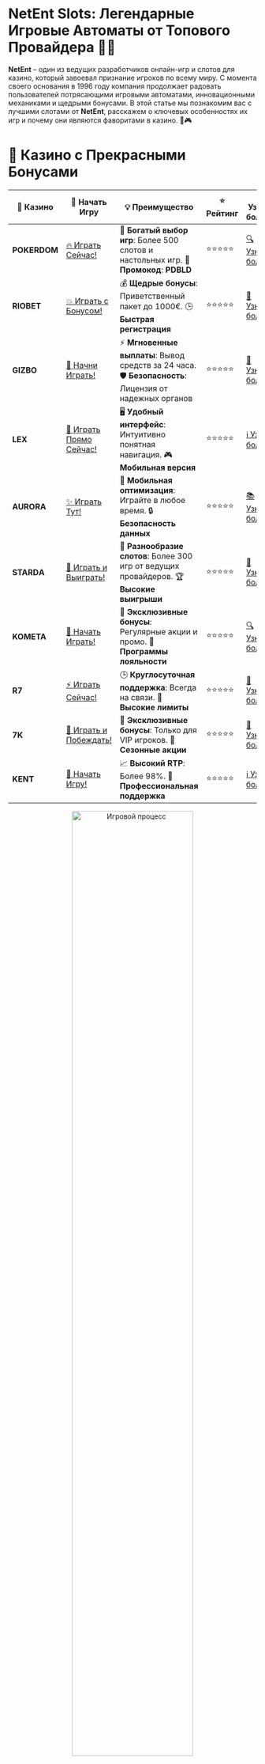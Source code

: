 # **NetEnt Slots: Легендарные Игровые Автоматы от Топового Провайдера 🎰🔥**

**NetEnt** – один из ведущих разработчиков онлайн-игр и слотов для казино, который завоевал признание игроков по всему миру. С момента своего основания в 1996 году компания продолжает радовать пользователей потрясающими игровыми автоматами, инновационными механиками и щедрыми бонусами. В этой статье мы познакомим вас с лучшими слотами от **NetEnt**, расскажем о ключевых особенностях их игр и почему они являются фаворитами в казино. 🌟🎮

# 🌟 Казино с Прекрасными Бонусами

| 🎲 **Казино** | 🔗 **Начать Игру** | 💡 **Преимущество** | ⭐ **Рейтинг** | 🔗 **Узнать больше** | 🆕 **Новая информация** |
|--------------|---------------------|---------------------|----------------|----------------------|-------------------------|
| **POKERDOM**  | [🔥 Играть Сейчас!](https://brandplay.link/4k77v2yx) | 🎉 **Богатый выбор игр**: Более 500 слотов и настольных игр. 🎁 **Промокод**: **PDBLD** | ⭐⭐⭐⭐⭐ | [🔍 Узнать больше](https://brandplay.link/4k77v2yx) | 🏆 **Победители турниров** получают эксклюзивные подарки! |
| **RIOBET**    | [💥 Играть с Бонусом!](https://brandplay.link/7xBLTPyj) | 💰 **Щедрые бонусы**: Приветственный пакет до 1000€. 🕒 **Быстрая регистрация** | ⭐⭐⭐⭐⭐ | [📖 Узнать больше](https://brandplay.link/7xBLTPyj) | 💬 **Поддержка 24/7** для комфортной игры в любое время! |
| **GIZBO**     | [🚀 Начни Играть!](https://brandplay.link/bprXw4YV) | ⚡ **Мгновенные выплаты**: Вывод средств за 24 часа. 🛡️ **Безопасность**: Лицензия от надежных органов | ⭐⭐⭐⭐⭐ | [📝 Узнать больше](https://brandplay.link/bprXw4YV) | 🔒 **SSL-шифрование** для максимальной безопасности данных игроков. |
| **LEX**       | [💎 Играть Прямо Сейчас!](https://brandplay.link/zW4hdDFV) | 🖥️ **Удобный интерфейс**: Интуитивно понятная навигация. 🎮 **Мобильная версия** | ⭐⭐⭐⭐⭐ | [ℹ️ Узнать больше](https://brandplay.link/zW4hdDFV) | 📱 **Поддержка всех мобильных устройств** для удобства игры в любом месте. |
| **AURORA**    | [✨ Играть Тут!](https://10trafic-stat2.com/click/668546556bcc6313411604bd/6766/13032/subaccount) | 📱 **Мобильная оптимизация**: Играйте в любое время. 🔒 **Безопасность данных** | ⭐⭐⭐⭐⭐ | [📚 Узнать больше](https://10trafic-stat2.com/click/668546556bcc6313411604bd/6766/13032/subaccount) | 🌍 **Международная лицензия** на деятельность в разных странах. |
| **STARDА**    | [🎉 Играть и Выиграть!](https://brandplay.link/fB7xwRFL) | 🎰 **Разнообразие слотов**: Более 300 игр от ведущих провайдеров. 🏆 **Высокие выигрыши** | ⭐⭐⭐⭐⭐ | [🔎 Узнать больше](https://brandplay.link/fB7xwRFL) | 🎉 **Ежемесячные турниры** с крупными призами! |
| **KOMETA**    | [🎁 Начать Играть!](https://brandplay.link/8ZymQJV8) | 🎁 **Эксклюзивные бонусы**: Регулярные акции и промо. 🔄 **Программы лояльности** | ⭐⭐⭐⭐⭐ | [🔍 Узнать больше](https://brandplay.link/8ZymQJV8) | 🌟 **Персонализированные предложения** для долгосрочных игроков. |
| **R7**        | [⚡ Играть Сейчас!](https://brandplay.link/bMd3Yjsw) | 🕒 **Круглосуточная поддержка**: Всегда на связи. 💸 **Высокие лимиты** | ⭐⭐⭐⭐⭐ | [📖 Узнать больше](https://brandplay.link/bMd3Yjsw) | 🎯 **Рейтинг игроков** для лучших участников. |
| **7K**        | [🎯 Играть и Побеждать!](https://brandplay.link/BvQyFShp) | 🌟 **Эксклюзивные бонусы**: Только для VIP игроков. 🎉 **Сезонные акции** | ⭐⭐⭐⭐⭐ | [📝 Узнать больше](https://brandplay.link/BvQyFShp) | 🥇 **Особые привилегии** для постоянных игроков. |
| **KENT**      | [🔑 Начать Игру!](https://brandplay.link/Fv2WP3js) | 📈 **Высокий RTP**: Более 98%. 💼 **Профессиональная поддержка** | ⭐⭐⭐⭐⭐ | [ℹ️ Узнать больше](https://brandplay.link/Fv2WP3js) | 💬 **Поддержка на нескольких языках** для удобства игроков. |

<div align="center"> <img src="https://i.pinimg.com/originals/1d/b3/25/1db325483acbe642c6d4e6fdd73a4988.gif" alt="Игровой процесс" width="70%"> </div>
---

# 🚀 Быстрые Выигрыши и Поддержка

| 🎲 **Казино** | 🔗 **Начать Игру** | 💡 **Преимущество** | ⭐ **Рейтинг** | 🔗 **Узнать больше** | 🆕 **Новая информация** |
|--------------|---------------------|---------------------|----------------|----------------------|-------------------------|
| **GAMA**      | [🎯 Играть Прямо Сейчас!](https://brandplay.link/j6NMKsDz) | 🔍 **Интуитивный интерфейс**: Легкость использования. 🏅 **Престижные турниры** | ⭐⭐⭐⭐☆ | [🔎 Узнать больше](https://brandplay.link/j6NMKsDz) | 🏆 **Турниры с большими призами** каждый месяц. |
| **ONION**     | [💥 Играть и Выигрывать!](https://brandplay.link/zBGRVpQ9) | 🤑 **Низкие ставки**: Идеально для начинающих. 🔄 **Быстрые выводы** | ⭐⭐⭐⭐☆ | [🔍 Узнать больше](https://brandplay.link/zBGRVpQ9) | 🎮 **Казино для новичков** с простыми правилами. |
| **ЧЕМПИОН**   | [🏅 Играть в Турнире!](https://temon-gter.cfd/go/lRq?p80412p304504pcc44t17455) | 🏅 **Лояльная программа**: Награды за активность. 🎁 **Ежемесячные бонусы** | ⭐⭐⭐⭐☆ | [📖 Узнать больше](https://temon-gter.cfd/go/lRq?p80412p304504pcc44t17455) | 🥇 **Турниры и лояльность** — каждый шаг вознаграждается. |
| **VAVADA**    | [🚀 Играть Без Ожидания!](https://vavadapartner.pro/?promo=ea5c9275-6854-4505-94fc-95ab18221945-linkb2) | 🚀 **Быстрая регистрация**: Начните играть мгновенно. 🔐 **Безопасные транзакции** | ⭐⭐⭐⭐☆ | [📝 Узнать больше](https://vavadapartner.pro/?promo=ea5c9275-6854-4505-94fc-95ab18221945-linkb2) | 🏆 **Программа для новых игроков** с бонусами за регистрацию. |
| **FRIENDS**   | [🎉 Играть и Развлекаться!](https://gofriends.mba/linkb2) | 🤝 **Социальные игры**: Играйте с друзьями. 🌐 **Мультиплатформенность** | ⭐⭐⭐⭐☆ | [ℹ️ Узнать больше](https://gofriends.mba/linkb2) | 🎮 **Играйте с друзьями** и зарабатывайте бонусы за совместные действия. |
| **1WIN**      | [⚡ Играть и Выигрывать!](https://brandplay.link/smXVpBbG) | 🏆 **Спортивные ставки**: Широкий выбор видов спорта. 💵 **Высокие коэффициенты** | ⭐⭐⭐⭐☆ | [📚 Узнать больше](https://brandplay.link/smXVpBbG) | ⚽ **Бонусы на спортивные ставки** для активных игроков. |
| **DRIP**      | [💥 Играть Сразу!](https://drp-ircp01.com/c07e6a3db) | 🌐 **Инновационные игры**: Новейшие игровые технологии. 🛡️ **Высокая безопасность** | ⭐⭐⭐⭐☆ | [🔎 Узнать больше](https://drp-ircp01.com/c07e6a3db) | 🔧 **Инновационные функции** для удобства игры. |
| **JOYCASINO** | [🎰 Играть И Побеждать!](https://rpc30.call2me.pro/?/ru/registration?apkpop=0&partner=p24970p3291217pc98f) | 🎁 **Приятные бонусы**: Ежедневные акции и подарки. 🕹️ **Разнообразие игр** | ⭐⭐⭐⭐☆ | [🔍 Узнать больше](https://rpc30.call2me.pro/?/ru/registration?apkpop=0&partner=p24970p3291217pc98f) | 🎉 **Щедрые фриспины** для новых игроков. |
| **PLAYFORTUNA** | [🔥 Играть С Бонусом!](https://fortunapromo.net/alt/playfortuna/registration?0dc4a9362a71feb7e3f165fb8e766f70) | 🎉 **Регулярные акции**: Бонусы, фриспины и многое другое. 🏅 **Турниры** | ⭐⭐⭐⭐☆ | [📚 Узнать больше](https://fortunapromo.net/alt/playfortuna/registration?0dc4a9362a71feb7e3f165fb8e766f70) | 🎯 **Выгодные предложения** на популярные игры. |
| **SYKAA**     | [💸 Играть Сейчас!](https://s-two-way.com/?source=linkb2&pid=30697) | 💸 **Доступные ставки**: Идеально для новичков. 🎁 **Щедрые бонусы** | ⭐⭐⭐⭐☆ | [🔍 Узнать больше](https://s-two-way.com/?source=linkb2&pid=30697) | 💥 **Акции с большими бонусами** для новичков и опытных игроков. |

<div align="center"> <img src="https://schaeffers-cdn.s3.amazonaws.com/images/default-source/schaeffers-cdn-images/default-images/sectors/bigstock-casino-gambling-concept-with-f-369012793.jpg?sfvrsn=493ad806_4" alt="Игровой процесс" width="70%"> </div>
---

# 💸 Казино с Привлекательными Программами Лояльности

| 🎲 **Казино** | 🔗 **Начать Игру** | 💡 **Преимущество** | ⭐ **Рейтинг** | 🔗 **Узнать больше** | 🆕 **Новая информация** |
|--------------|---------------------|---------------------|----------------|----------------------|-------------------------|
| **KOMETA**    | [🎯 Начни Играть!](https://brandplay.link/8ZymQJV8) | 🎁 **Эксклюзивные бонусы**: Регулярные акции и промо. 🔄 **Программы лояльности** | ⭐⭐⭐⭐⭐ | [🔍 Узнать больше](https://brandplay.link/8ZymQJV8) | 🌟 **Персонализированные предложения** для долгосрочных игроков. |
| **1Xslots**   | [🏅 Играть Прямо Сейчас!](https://brandplay.link/hSB1khtr) | 🎉 **Множество акций**: Еженедельные бонусы и турниры. 🛡️ **Безопасность** | ⭐⭐⭐⭐⭐ | [📚 Узнать больше](https://brandplay.link/hSB1khtr) | 🏅 **Награды за активность**: участники программы лояльности получают специальные привилегии. |
| **R7**        | [🚀 Играть Сейчас!](https://brandplay.link/bMd3Yjsw) | 🕒 **Круглосуточная поддержка**: Всегда на связи. 💸 **Высокие лимиты** | ⭐⭐⭐⭐⭐ | [📖 Узнать больше](https://brandplay.link/bMd3Yjsw) | 💬 **VIP-поддержка** для постоянных игроков с приоритетом. |

<div align="center"> <img src="https://i.pinimg.com/originals/1d/b3/25/1db325483acbe642c6d4e6fdd73a4988.gif" alt="Игровой процесс" width="70%"> </div>
---

## Кто Такой NetEnt и Почему Эти Слоты Так Популярны? 🏆💡

**NetEnt** (Network Entertainment) — шведская компания, специализирующаяся на разработке онлайн-игр для казино. Она стала пионером в индустрии iGaming, создав уникальные и увлекательные слоты, которые сегодня известны по всему миру. Все игры от **NetEnt** имеют высочайшее качество графики, продуманные игровые механики и инновационные бонусные функции. Многие из этих слотов стали настоящими легендами в мире онлайн-казино.

Компания также известна своим вниманием к деталям и ориентацией на игроков, обеспечивая честность и безопасность своих продуктов. **NetEnt** работает с лицензиями от крупных регулирующих органов, таких как MGA и UKGC, что гарантирует игрокам надежность и защищенность. 🔒💎

## Лучшие Слоты от NetEnt: Обзор Самых Популярных Игр 🎰🎉

### 1. **Starburst** 🌟✨
- **RTP**: 96.1%
- **Тип**: Видеослот с 5 барабанами и 10 линиями выплат
- **Особенности**: Символы Wild, расширяющиеся Wild, повторные вращения
- **Описание**: **Starburst** — это один из самых популярных слотов от **NetEnt**, который привлекает игроков своей яркой графикой и уникальной бонусной функцией. Символы Wild могут расширяться на весь барабан, что позволяет значительно увеличить выплаты. Легкость и динамичность игры делают его фаворитом среди любителей слотов.

### 2. **Gonzo’s Quest** 🏞️💎
- **RTP**: 96%
- **Тип**: Видеослот с 5 барабанами и 20 линиями выплат
- **Особенности**: Коллапсирующие символы, бесплатные спины, множители
- **Описание**: В **Gonzo’s Quest** игроки отправляются в поисках сокровищ в Южной Америке. Слот имеет уникальную функцию "коллапсирующих символов", где выигрышные комбинации исчезают, а новые символы занимают их место, давая шанс на дополнительные выигрыши. Бонусные раунды с множителями могут привести к крупным выплатам.

### 3. **Dead or Alive II** ⚖️💀
- **RTP**: 96.82%
- **Тип**: Видеослот с 5 барабанами и 9 линиями выплат
- **Особенности**: Символы Wild, бесплатные спины с множителями
- **Описание**: **Dead or Alive II** — продолжение знаменитого слота, которое сохранило все достоинства оригинала, но добавило новые возможности для выигрыша. Игроки могут активировать бонусные раунды с бесплатными спинами, где на них ждут множители и дополнительные символы Wild.

### 4. **Mega Fortune** 💰🎉
- **RTP**: 96.4%
- **Тип**: Прогрессивный джекпот слот
- **Особенности**: Прогрессивный джекпот, бесплатные спины, бонусные игры
- **Описание**: Этот слот стал легендой благодаря своему прогрессивному джекпоту, который может достигать миллионов долларов. **Mega Fortune** предлагает бонусный раунд, в котором игроки могут вращать колесо фортуны и выигрывать огромные суммы. Это идеальный выбор для тех, кто мечтает о крупном выигрыше.

### 5. **Hall of Gods** 🏛️⚡
- **RTP**: 96.3%
- **Тип**: Прогрессивный джекпот слот
- **Особенности**: Прогрессивный джекпот, бонусная игра, бесплатные спины
- **Описание**: **Hall of Gods** — это слот с прогрессивным джекпотом и мифологической темой. Игроки могут столкнуться с богами из скандинавской мифологии и принять участие в бонусной игре с прогрессивным джекпотом, а также выиграть дополнительные бесплатные спины.

### 6. **Twin Spin** 🎰💎
- **RTP**: 96.6%
- **Тип**: Видеослот с 5 барабанами и 243 способами выигрыша
- **Особенности**: Двойные барабаны, символы Wild
- **Описание**: В **Twin Spin** игроки могут наслаждаться уникальной функцией, когда два барабана всегда синхронизированы и показывают одинаковые символы. Это значительно увеличивает шансы на крупные выигрыши. Слот также предлагает множители и символы Wild, которые могут привести к крупным выплатам.

### 7. **Jumanji** 🦁🌴
- **RTP**: 96.33%
- **Тип**: Видеослот с 5 барабанами и 36 линиями выплат
- **Особенности**: Бонусные игры, бесплатные спины, мультипликаторы
- **Описание**: Слот, основанный на популярном фильме, предлагает игрокам захватывающий игровой процесс с множеством бонусных функций. В игре есть несколько бонусных раундов, которые могут принести значительные выигрыши. Слот также включает бесплатные спины и множители, которые повышают ваши шансы на успех.

## Почему Игры от NetEnt Так Популярны? 🔥💡

### 1. **Высококачественная Графика и Анимации**
Слоты от **NetEnt** известны своим высоким качеством графики и анимации. Компания уделяет большое внимание визуальной составляющей своих игр, что позволяет игрокам наслаждаться не только интересным игровым процессом, но и потрясающими изображениями.

### 2. **Инновационные Механики и Функции**
**NetEnt** всегда стремится внедрять инновации в свои слоты. От уникальных функций, таких как "коллапсирующие символы" в **Gonzo’s Quest**, до прогрессивных джекпотов в **Mega Fortune** и **Hall of Gods**, слоты компании всегда предлагают игрокам что-то новое и захватывающее.

### 3. **Высокие Коэффициенты Возврата Игроку (RTP)**
Игры от **NetEnt** предлагают конкурентоспособные коэффициенты возврата игроку, что означает, что у игроков есть хорошие шансы на выигрыши. Большинство слотов компании имеют RTP около 96%, что делает их привлекательными для игроков.

### 4. **Мобильная Совместимость**
Все слоты **NetEnt** оптимизированы для мобильных устройств, что позволяет игрокам наслаждаться любимыми играми на телефонах и планшетах. Игры отлично работают на различных платформах, включая iOS и Android.

### 5. **Честность и Надежность**
Слоты от **NetEnt** регулярно проходят тестирование на честность и соответствие стандартам. Компания имеет лицензии от крупнейших регулирующих органов, что гарантирует безопасность и честность игры.

## Как Выбрать Слот от NetEnt для Игры? 🎯💡

При выборе слота от **NetEnt** стоит учитывать следующие факторы:

- **RTP (Коэффициент Возврата Игроку)**: Для лучших шансов на выигрыш выбирайте слоты с высоким RTP.
- **Бонусные Функции**: Если вам нравятся бонусы и дополнительные возможности для выигрыша, ищите слоты с функциями, такими как бесплатные спины, множители и бонусные игры.
- **Тематика**: Выбирайте слоты с темами, которые вам интересны. Будь то приключения, мифология или классические фруктовые слоты — у **NetEnt** есть игры на любой вкус.
- **Мобильная Совместимость**: Убедитесь, что слот оптимизирован для игры на мобильных устройствах, если вы планируете играть на телефоне или планшете.

## Заключение 🎉🎰

**NetEnt** — это один из лидеров в индустрии онлайн-игр и слотов, который предлагает игрокам потрясающие игровые автоматы с высококачественной графикой, инновационными функциями и щедрыми бонусами. Слот-игры, такие как **Starburst**, **Gonzo’s Quest** и **Mega Fortune**, стали настоящими хитами, и если вы еще не пробовали их, обязательно сделайте это. Не забудьте использовать все бонусные функции, чтобы максимизировать свои шансы на выигрыш! 🍀💎

---
*Играйте ответственно. Казино предназначено для лиц старше 18 лет. Помните о рисках, связанных с азартными играми, и играйте с умом.* 

